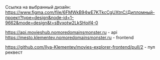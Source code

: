 Ссылка на выбранный дизайн:
https://www.figma.com/file/6FMWkB94wE7KTkcCgUXtnC/Дипломный-проект?type=design&node-id=1-9662&mode=design&t=sBvxotw2LkSHoif4-0

https://api.movieshub.nomoredomainsmonster.ru - api
https://mesto.klementev.nomoredomainsmonster.ru - frontend

https://github.com/Ilya-Klementev/movies-explorer-frontend/pull/2 - пул реквест
